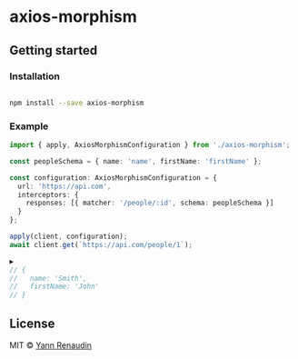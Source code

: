 # axios-morphism

## Getting started

### Installation

```sh

npm install --save axios-morphism

```

### Example

```typescript
import { apply, AxiosMorphismConfiguration } from './axios-morphism';

const peopleSchema = { name: 'name', firstName: 'firstName' };

const configuration: AxiosMorphismConfiguration = {
  url: 'https://api.com',
  interceptors: {
    responses: [{ matcher: '/people/:id', schema: peopleSchema }]
  }
};

apply(client, configuration);
await client.get(`https://api.com/people/1`);

▶
// {
//   name: 'Smith',
//   firstName: 'John'
// }
```

## License

MIT © [Yann Renaudin][twitter-account]

[twitter-account]: https://twitter.com/renaudin_yann
